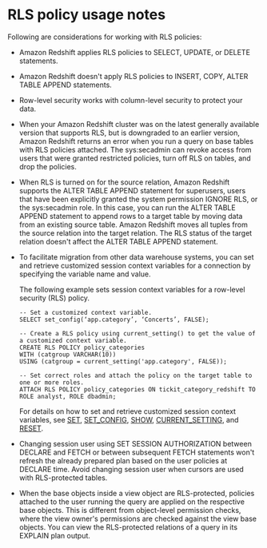 # RLS policy usage notes<a name="t_rls_usage"></a>

Following are considerations for working with RLS policies:
+ Amazon Redshift applies RLS policies to SELECT, UPDATE, or DELETE statements\.
+ Amazon Redshift doesn't apply RLS policies to INSERT, COPY, ALTER TABLE APPEND statements\.
+ Row\-level security works with column\-level security to protect your data\.
+ When your Amazon Redshift cluster was on the latest generally available version that supports RLS, but is downgraded to an earlier version, Amazon Redshift returns an error when you run a query on base tables with RLS policies attached\. The sys:secadmin can revoke access from users that were granted restricted policies, turn off RLS on tables, and drop the policies\.
+ When RLS is turned on for the source relation, Amazon Redshift supports the ALTER TABLE APPEND statement for superusers, users that have been explicitly granted the system permission IGNORE RLS, or the sys:secadmin role\. In this case, you can run the ALTER TABLE APPEND statement to append rows to a target table by moving data from an existing source table\. Amazon Redshift moves all tuples from the source relation into the target relation\. The RLS status of the target relation doesn't affect the ALTER TABLE APPEND statement\.
+ To facilitate migration from other data warehouse systems, you can set and retrieve customized session context variables for a connection by specifying the variable name and value\.

  The following example sets session context variables for a row\-level security \(RLS\) policy\.

  ```
  -- Set a customized context variable.
  SELECT set_config(‘app.category’, ‘Concerts’, FALSE);
  
  -- Create a RLS policy using current_setting() to get the value of a customized context variable.
  CREATE RLS POLICY policy_categories
  WITH (catgroup VARCHAR(10)) 
  USING (catgroup = current_setting('app.category', FALSE));
  
  -- Set correct roles and attach the policy on the target table to one or more roles.
  ATTACH RLS POLICY policy_categories ON tickit_category_redshift TO ROLE analyst, ROLE dbadmin;
  ```

  For details on how to set and retrieve customized session context variables, see [SET](r_SET.md), [SET\_CONFIG](r_SET_CONFIG.md), [SHOW](r_SHOW.md), [CURRENT\_SETTING](r_CURRENT_SETTING.md), and [RESET](r_RESET.md)\.
+ Changing session user using SET SESSION AUTHORIZATION between DECLARE and FETCH or between subsequent FETCH statements won't refresh the already prepared plan based on the user policies at DECLARE time\. Avoid changing session user when cursors are used with RLS\-protected tables\.
+ When the base objects inside a view object are RLS\-protected, policies attached to the user running the query are applied on the respective base objects\. This is different from object\-level permission checks, where the view owner's permissions are checked against the view base objects\. You can view the RLS\-protected relations of a query in its EXPLAIN plan output\.
